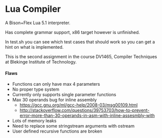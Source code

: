 Lua Compiler
============

A Bison+Flex Lua 5.1 interpreter.

Has complete grammar support, x86 target however is unfinished.

In test.sh you can see which test cases that should work so you can get a hint on what is implemented.

This is the second assignment in the course DV1465, Compiler Techniques at Blekinge Institute of Technology.

#### Flaws

- Functions can only have max 4 parameters
- No proper type system
- Currently only supports single parameter functions
- Max 30 operands bug for inline assembly
    - https://gcc.gnu.org/ml/gcc-help/2008-03/msg00109.html
    - http://stackoverflow.com/questions/39753703/how-to-prevent-error-more-than-30-operands-in-asm-with-inline-assesmbly-with
- Lots of memory leaks
- Need to replace some stringstream arguments with ostream
- User defined recursive functions are broken

